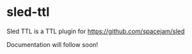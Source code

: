 # sled-ttl
Sled TTL is a TTL plugin for https://github.com/spacejam/sled

Documentation will follow soon!
